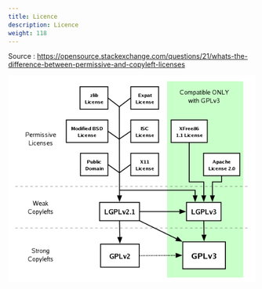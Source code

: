 ```yaml
---
title: Licence
description: Licence
weight: 118
---
```



Source : https://opensource.stackexchange.com/questions/21/whats-the-difference-between-permissive-and-copyleft-licenses

![licences](/images/licences.png)